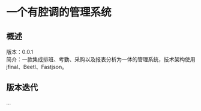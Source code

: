 ﻿一个有腔调的管理系统
====

## 概述

版本：0.0.1		
简介：一款集成排班、考勤、采购以及报表分析为一体的管理系统，技术架构使用jfinal、Beetl、Fastjson。

## 版本迭代

...
